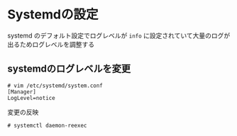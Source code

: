 # Systemdの設定
systemd のデフォルト設定でログレベルが `info` に設定されていて大量のログが出るためログレベルを調整する  

## systemdのログレベルを変更  

```
# vim /etc/systemd/system.conf
[Manager]
LogLevel=notice
```

変更の反映  

```
# systemctl daemon-reexec
```
